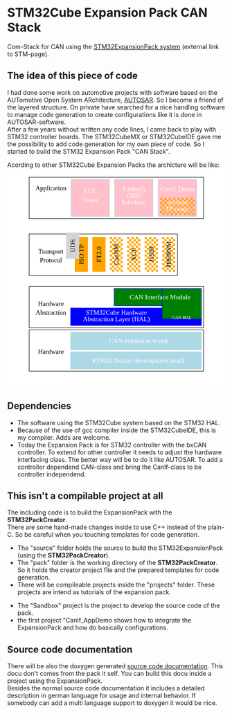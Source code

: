 # STM32Cube Expansion Pack CAN Stack
Com-Stack for CAN using the [STM32ExpansionPack system](https://wiki.st.com/stm32mcu/wiki/Introduction_to_STM32Cube_Expansion_Packages) (external link to STM-page).  

## The idea of this piece of code
I had done some work on automotive projects with software based on the AUTomotive Open System ARchitecture, [AUTOSAR](https://www.autosar.org). So I become a friend of the layered structure. On private have searched for a nice handling software to manage code generation to create configurations like it is done in AUTOSAR-software.  
After a few years without written any code lines, I came back to play with STM32 controller boards. The STM32CubeMX or STM32CubeIDE gave me the possibility to add code generation for my own piece of code. So I started to build the STM32 Expansion Pack "CAN Stack".

Acording to other STM32Cube Expansion Packs the archicture will be like:
![ExpansionPack Overview](docs/overview.svg)

## Dependencies
+ The software using the STM32Cube system based on the STM32 HAL.
+ Because of the use of gcc compiler inside the STM32CubeIDE, this is my compiler. Adds are welcome.
+ Today the Expansion Pack is for STM32 controller with the bxCAN controller. To extend for other controller it needs to adjust the hardware interfacing class. The better way will be to do it like AUTOSAR. To add a controller dependend CAN-class and bring the CanIf-class to be controller independend.

## This isn't a compilable project at all
The including code is to build the ExpansionPack with the **STM32PackCreator**.  
There are some hand-made changes inside to use C++ instead of the plain-C. 
So be careful when you touching templates for code generation.

+ The "source" folder holds the source to build the STM32ExpansionPack (using the **STM32PackCreator**).  
+ The "pack" folder is the working directory of the **STM32PackCreator**. So it holds the creator project file and the prepared templates for code generation.
+ There will be compileable projects inside the "projects" folder. These projects are intend as tutorials of the expansion pack.   
* The "Sandbox" project is the project to develop the source code of the pack.  
* the first project "CanIf_AppDemo shows how to integrate the ExpansionPack and how do basically configurations.

## Source code documentation
There will be also the doxygen generated [source code documentation](https://tmaniacdev.github.io/CAN_Stack_ExpPack/). This docu don't comes from the pack it self. You can build this docu inside a project using the ExpansionPack.  
Besides the normal source code documentation it includes a detailed description in german language for usage and internal behavior. If somebody can add a multi language support to doxygen it would be nice.

